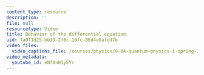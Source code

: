 ```yaml
---
content_type: resource
description: ''
file: null
resourcetype: Video
title: Behavior of the differential equation
uid: 7a0f1d25-bb33-2f8c-10fc-86d4e0afdd7b
video_files:
  video_captions_file: /courses/physics/8-04-quantum-physics-i-spring-2016/video-lectures/part-2/behavior-of-the-differential-equation/eNf8nH1yEYc.vtt
video_metadata:
  youtube_id: eNf8nH1yEYc
---
```

